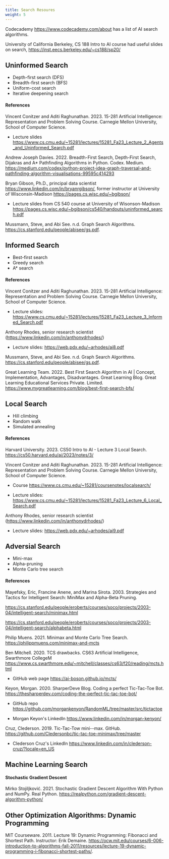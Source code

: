 ```yaml
---
title: Search Resoures
weight: 5
---
```


Codecademy https://www.codecademy.com/about has a list of AI search algorithms.  

University of California Berkeley, CS 188 Intro to AI course had useful slides on search, https://inst.eecs.berkeley.edu/~cs188/sp20/  

## Uninformed Search
- Depth-first search (DFS) 
- Breadth-first search (BFS) 
- Uniform-cost search 
- Iterative deepening search 

#### References
Vincent Conitzer and Aditi Raghunathan. 2023. 15-281 Artificial Intelligence: Representation and Problem Solving Course. Carnegie Mellon University, School of Computer Science. 

- Lecture slides https://www.cs.cmu.edu/~15281/lectures/15281_Fa23_Lecture_2_Agents_and_Uninformed_Search.pdf  

Andrew Joseph Davies. 2022. Breadth-First Search, Depth-First Search, Dijakras and A* Pathfinding Algorithms in Python. Codex. Medium.  https://medium.com/codex/python-project-idea-graph-traversal-and-pathfinding-algorithm-visualisations-99595c414293  

Bryan Gibson, Ph.D., principal data scientist https://www.linkedin.com/in/bryanrgibson/,  former instructor at University of Wisconsin-Madison  https://pages.cs.wisc.edu/~bgibson/  

- Lecture slides from CS 540 course at University of Wisonson-Madison  https://pages.cs.wisc.edu/~bgibson/cs540/handouts/uninformed_search.pdf  

Mussmann, Steve, and Abi See. n.d. Graph Search Algorithms. https://cs.stanford.edu/people/abisee/gs.pdf. 

## Informed Search
- Best-first search 
- Greedy search 
- A* search

#### References
Vincent Conitzer and Aditi Raghunathan. 2023. 15-281 Artificial Intelligence: Representation and Problem Solving Course. Carnegie Mellon University, School of Computer Science. 

- Lecture slides: https://www.cs.cmu.edu/~15281/lectures/15281_Fa23_Lecture_3_Informed_Search.pdf 

Anthony Rhodes, senior research scientist (https://www.linkedin.com/in/anthonydrhodes/)  

- Lecture slides: https://web.pdx.edu/~arhodes/ai8.pdf 

Mussmann, Steve, and Abi See. n.d. Graph Search Algorithms. https://cs.stanford.edu/people/abisee/gs.pdf. 

Great Learning Team. 2022. Best First Search Algorithm in AI | Concept, Implementation, Advantages, Disadvantages. Great Learning Blog. Great Learning Educational Services Private. Limited. https://www.mygreatlearning.com/blog/best-first-search-bfs/ 

## Local Search
- Hill climbing 
- Random walk 
- Simulated annealing 

#### References
Harvard University. 2023. CS50 Intro to AI - Lecture 3 Local Search. https://cs50.harvard.edu/ai/2023/notes/3/  

Vincent Conitzer and Aditi Raghunathan. 2023. 15-281 Artificial Intelligence: Representation and Problem Solving Course. Carnegie Mellon University, School of Computer Science. 

- Course https://www.cs.cmu.edu/~15281/coursenotes/localsearch/  

- Lecture slides: https://www.cs.cmu.edu/~15281/lectures/15281_Fa23_Lecture_6_Local_Search.pdf  

Anthony Rhodes, senior research scientist (https://www.linkedin.com/in/anthonydrhodes/) 

- Lecture slides: https://web.pdx.edu/~arhodes/ai9.pdf  

## Adversial Search
- Mini-max 
- Alpha-pruning 
- Monte Carlo tree search 

#### References
Mayefsky, Eric, Francine Anene, and Marina Sirota. 2003. Strategies and Tactics for Intelligent Search: MiniMax and Alpha-Beta Pruning.  

https://cs.stanford.edu/people/eroberts/courses/soco/projects/2003-04/intelligent-search/minimax.html  

https://cs.stanford.edu/people/eroberts/courses/soco/projects/2003-04/intelligent-search/alphabeta.html  

Philip Muens. 2021. Minimax and Monte Carlo Tree Search. https://philippmuens.com/minimax-and-mcts  

Ben Mitchell. 2020. TCS drawbacks. CS63 Artificial Intelligence, Swarthmore CollegeM https://www.cs.swarthmore.edu/~mitchell/classes/cs63/f20/reading/mcts.html  

- GitHub web page https://ai-boson.github.io/mcts/  

Keyon, Morgan. 2020. SharperDeve Blog. Coding a perfect Tic-Tac-Toe Bot. https://thesharperdev.com/coding-the-perfect-tic-tac-toe-bot/  

- GitHub repo https://github.com/morgankenyon/RandomML/tree/master/src/tictactoe  

- Morgan Keyon's LinkedIn https://www.linkedin.com/in/morgan-kenyon/  

Cruz, Clederson. 2019. Tic-Tac-Tow mini--max. GitHub.  https://github.com/Cledersonbc/tic-tac-toe-minimax/tree/master  

- Clederson Cruz's LinkedIn https://www.linkedin.com/in/clederson-cruz/?locale=en_US  

## Machine Learning Search
#### Stochastic Gradient Descent 
Mirko Stojiljković. 2021. Stochastic Gradient Descent Algorithm With Python and NumPy. Real Python. https://realpython.com/gradient-descent-algorithm-python/  


## Other Optimization Algorithms: Dynamic Programming 
MIT Courseware. 2011. Lecture 19: Dynamic Programming: Fibonacci and Shortest Path. Instructor: Erik Demaine. https://ocw.mit.edu/courses/6-006-introduction-to-algorithms-fall-2011/resources/lecture-19-dynamic-programming-i-fibonacci-shortest-paths/.  

 

